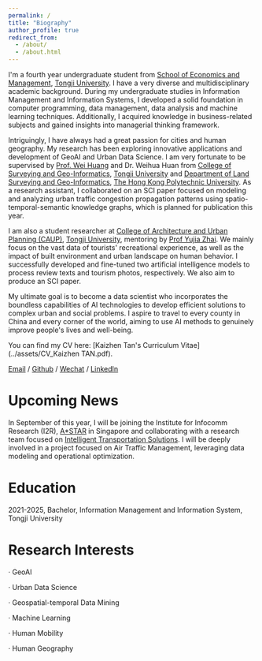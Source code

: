 ```yaml
---
permalink: /
title: "Biography"
author_profile: true
redirect_from: 
  - /about/
  - /about.html
---
```


I'm a fourth year undergraduate student from [School of Economics and Management](https://sem.tongji.edu.cn/semch/), [Tongji University](https://www.tongji.edu.cn/). I have a very diverse and multidisciplinary academic background. During my undergraduate studies in Information Management and Information Systems, I developed a solid foundation in computer programming, data management, data analysis and machine learning techniques. Additionally, I acquired knowledge in business-related subjects and gained insights into managerial thinking framework.

Intriguingly, I have always had a great passion for cities and human geography. My research has been exploring innovative applications and development of GeoAI and Urban Data Science. I am very fortunate to be supervised by [Prof. Wei Huang](https://huangweibuct.github.io/weihuang.github.io/) and Dr. Weihua Huan from [College of Surveying and Geo-Informatics](https://celiang.tongji.edu.cn/), [Tongji University](https://www.tongji.edu.cn/) and [Department of Land Surveying and Geo-Informatics](https://www.polyu.edu.hk/lsgi/), [The Hong Kong Polytechnic University](https://www.polyu.edu.hk/). As a research assistant, I collaborated on an SCI paper focused on modeling and analyzing urban traffic congestion propagation patterns using spatio-temporal-semantic knowledge graphs, which is planned for publication this year. 

I am also a student researcher at [College of Architecture and Urban Planning (CAUP)](https://caup.tongji.edu.cn/), [Tongji University](https://www.tongji.edu.cn/), mentoring by [Prof Yujia Zhai](https://landscape-caup.tongji.edu.cn/63/f4/c10588a91124/page.htm). We mainly focus on the vast data of tourists' recreational experience, as well as the impact of built environment and urban landscape on human behavior. I successfully developed and fine-tuned two artificial intelligence models to process review texts and tourism photos, respectively. We also aim to produce an SCI paper.

My ultimate goal is to become a data scientist who incorporates the boundless capabilities of AI technologies to develop efficient solutions to complex urban and social problems. I aspire to travel to every county in China and every corner of the world, aiming to use AI methods to genuinely improve people's lives and well-being.

You can find my CV here: [Kaizhen Tan's Curriculum Vitae](../assets/CV_Kaizhen TAN.pdf).

[Email](mailto:tkz@tongji.edu.cn) / [Github](https://github.com/tantansir) / [Wechat](../images/Wechat.jpg) / [LinkedIn](https://www.linkedin.com/in/kaizhen-tan-b020232b3/)

Upcoming News
======
In September of this year, I will be joining the Institute for Infocomm Research (I2R), [A*STAR](https://www.a-star.edu.sg/) in Singapore and collaborating with a research team focused on [Intelligent Transportation Solutions](https://www.a-star.edu.sg/i2r/research-capabilities/intelligent-transportation-systems). I will be deeply involved in a project focused on Air Traffic Management, leveraging data modeling and operational optimization.

Education
======
2021-2025, Bachelor, Information Management and Information System, Tongji University

Research Interests
======
· GeoAI

· Urban Data Science

· Geospatial-temporal Data Mining

· Machine Learning

· Human Mobility

· Human Geography
